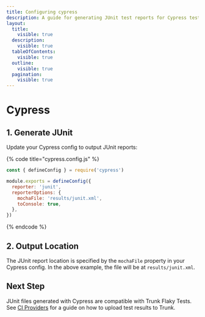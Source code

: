 ```yaml
---
title: Configuring cypress
description: A guide for generating JUnit test reports for Cypress tests
layout:
  title:
    visible: true
  description:
    visible: true
  tableOfContents:
    visible: true
  outline:
    visible: true
  pagination:
    visible: true
---
```


# Cypress

## 1. Generate JUnit

Update your Cypress config to output JUnit reports:

{% code title="cypress.config.js" %}
```javascript
const { defineConfig } = require('cypress')

module.exports = defineConfig({
  reporter: 'junit',
  reporterOptions: {
    mochaFile: 'results/junit.xml',
    toConsole: true,
  },
})
```
{% endcode %}

## 2. Output Location

The JUnit report location is specified by the `mochaFile` property in your Cypress config. In the above example, the file will be at `results/junit.xml`.

## Next Step

JUnit files generated with Cypress are compatible with Trunk Flaky Tests. See [CI Providers](../ci-providers/) for a guide on how to upload test results to Trunk.

